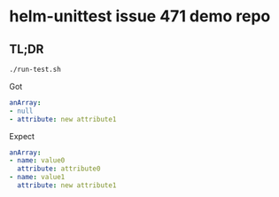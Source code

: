 # helm-unittest issue 471 demo repo

## TL;DR

```bash
./run-test.sh


```

Got
```yaml
anArray:
- null
- attribute: new attribute1

```

Expect
```yaml
anArray:
- name: value0
  attribute: attribute0
- name: value1
  attribute: new attribute1
```
